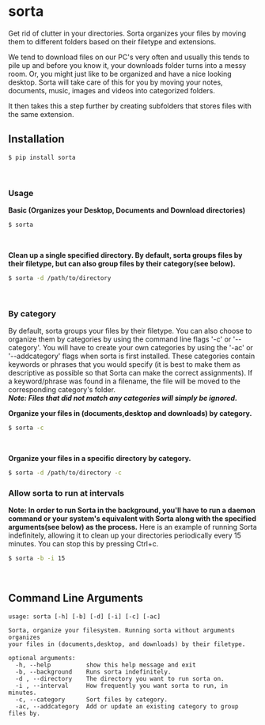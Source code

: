 # sorta
Get rid of clutter in your directories. Sorta organizes your files by moving them to different folders based on their filetype and extensions.

We tend to download files on our PC's very often and usually this tends to pile up and before you know it, your downloads folder turns into a messy room. Or, you might just like to be organized and have a nice looking desktop. Sorta will take care of this for you by moving your notes, documents, music, images and videos into categorized folders.

It then takes this a step further by creating subfolders that stores files with the same extension.

## Installation
```bash
$ pip install sorta
```
<br>

### Usage
**Basic (Organizes your Desktop, Documents and Download directories)**
```bash
$ sorta
```
<br>

**Clean up a single specified directory. By default, sorta groups files by their filetype, but can also group files by their category(see below).**
```bash
$ sorta -d /path/to/directory
```
<br>

### By category
By default, sorta groups your files by their filetype. You can also choose to organize them by categories by using the command line flags '-c' or '--category'. You will have to create your own categories by using the '-ac' or '--addcategory' flags when sorta is first installed. These categories contain keywords or phrases that you would specify (it is best to make them as descriptive as possible so that Sorta can make the correct assignments). If a keyword/phrase was found in a filename, the file will be moved to the corresponding category's folder.
<br>
***Note: Files that did not match any categories will simply be ignored.***

**Organize your files in (documents,desktop and downloads) by category.**
```bash
$ sorta -c
```
<br>

**Organize your files in a specific directory by category.**
```bash
$ sorta -d /path/to/directory -c
```

### Allow sorta to run at intervals
**Note: In order to run Sorta in the background, you'll have to run a daemon command or your system's equivalent with Sorta along with the specified arguments(see below) as the process.**
Here is an example of running Sorta indefinitely, allowing it to clean up your directories periodically every 15 minutes. You can stop this by pressing Ctrl+c.
```bash
$ sorta -b -i 15
```

<br>

## Command Line Arguments
```text
usage: sorta [-h] [-b] [-d] [-i] [-c] [-ac]

Sorta, organize your filesystem. Running sorta without arguments organizes
your files in (documents,desktop, and downloads) by their filetype.

optional arguments:
  -h, --help          show this help message and exit
  -b, --background    Runs sorta indefinitely.
  -d , --directory    The directory you want to run sorta on.
  -i , --interval     How frequently you want sorta to run, in minutes.
  -c, --category      Sort files by category.
  -ac, --addcategory  Add or update an existing category to group files by.
```
